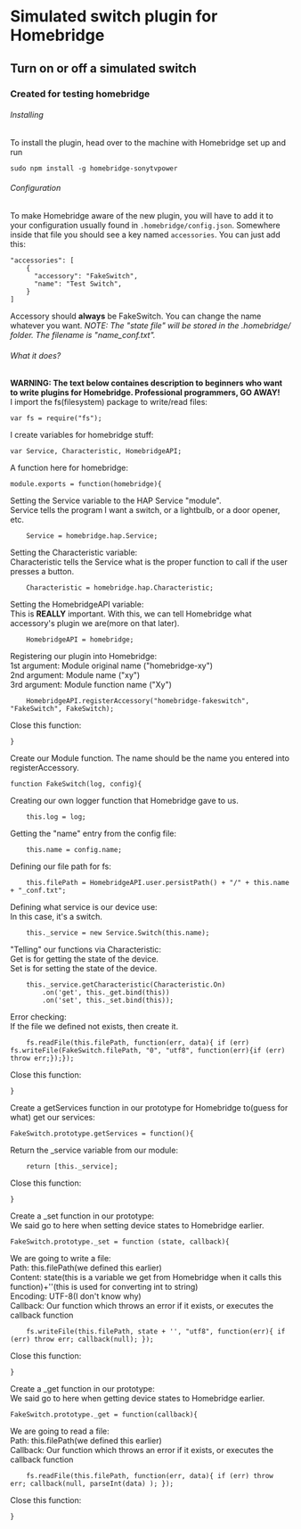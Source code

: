 # Simulated switch plugin for Homebridge
## Turn on or off a simulated switch
### Created for testing homebridge

###### Installing

To install the plugin, head over to the machine with Homebridge set up and run
```
sudo npm install -g homebridge-sonytvpower
```

###### Configuration

To make Homebridge aware of the new plugin, you will have to add it to your configuration usually found in `.homebridge/config.json`. Somewhere inside that file you should see a key named `accessories`. You can just add this:

```
"accessories": [
    {
      "accessory": "FakeSwitch",
      "name": "Test Switch",
    } 
]
```

Accessory should **always** be FakeSwitch.
You can change the name whatever you want.
*NOTE: The "state file" will be stored in the .homebridge/ folder. The filename is "name_conf.txt".*

###### What it does?
**WARNING: The text below containes description to beginners who want to write plugins for Homebridge. Professional programmers, GO AWAY!**
<br>
I import the fs(filesystem) package to write/read files:
```
var fs = require("fs");
```

I create variables for homebridge stuff:
```
var Service, Characteristic, HomebridgeAPI;
```

A function here for homebridge:
```
module.exports = function(homebridge){
```

Setting the Service variable to the HAP Service "module".<br>
Service tells the program I want a switch, or a lightbulb, or a door opener, etc.
```
    Service = homebridge.hap.Service;
```

Setting the Characteristic variable:<br>
Characteristic tells the Service what is the proper function to call if the user presses a button.
```
    Characteristic = homebridge.hap.Characteristic;
```

Setting the HomebridgeAPI variable:<br>
This is **REALLY** important. With this, we can tell Homebridge what accessory's plugin we are(more on that later).
```
    HomebridgeAPI = homebridge;
```

Registering our plugin into Homebridge:<br>
1st argument: Module original name ("homebridge-xy")<br>
2nd argument: Module name ("xy")<br>
3rd argument: Module function name ("Xy")
```
    HomebridgeAPI.registerAccessory("homebridge-fakeswitch", "FakeSwitch", FakeSwitch);
```

Close this function:
```
}
```

Create our Module function. The name should be the name you entered into registerAccessory.
```
function FakeSwitch(log, config){
```

Creating our own logger function that Homebridge gave to us.
```
    this.log = log;
```

Getting the "name" entry from the config file:
```
    this.name = config.name;
```

Defining our file path for fs:
```
    this.filePath = HomebridgeAPI.user.persistPath() + "/" + this.name + "_conf.txt";
```

Defining what service is our device use:<br>
In this case, it's a switch.
```
    this._service = new Service.Switch(this.name);
```

"Telling" our functions via Characteristic:<br>
Get is for getting the state of the device.<br>
Set is for setting the state of the device.
```
    this._service.getCharacteristic(Characteristic.On)
        .on('get', this._get.bind(this))
        .on('set', this._set.bind(this));
```

Error checking:<br>
If the file we defined not exists, then create it.
```
    fs.readFile(this.filePath, function(err, data){ if (err) fs.writeFile(FakeSwitch.filePath, "0", "utf8", function(err){if (err) throw err;});});
```

Close this function:
```
}
```

Create a getServices function in our prototype for Homebridge to(guess for what) get our services:
```
FakeSwitch.prototype.getServices = function(){
```

Return the _service variable from our module:
```
    return [this._service];
```

Close this function:
```
}
```

Create a _set function in our prototype:<br>
We said go to here when setting device states to Homebridge earlier.
```
FakeSwitch.prototype._set = function (state, callback){
```

We are going to write a file:<br>
Path: this.filePath(we defined this earlier)<br>
Content: state(this is a variable we get from Homebridge when it calls this function)+''(this is used for converting int to string)<br>
Encoding: UTF-8(I don't know why)<br>
Callback: Our function which throws an error if it exists, or executes the callback function
```
    fs.writeFile(this.filePath, state + '', "utf8", function(err){ if (err) throw err; callback(null); });
```

Close this function:
```
}
```

Create a _get function in our prototype:<br>
We said go to here when getting device states to Homebridge earlier.
```
FakeSwitch.prototype._get = function(callback){
```

We are going to read a file:<br>
Path: this.filePath(we defined this earlier)<br>
Callback: Our function which throws an error if it exists, or executes the callback function 
```
    fs.readFile(this.filePath, function(err, data){ if (err) throw err; callback(null, parseInt(data) ); });
```

Close this function:
```
}
```